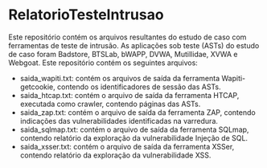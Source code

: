 # RelatorioTesteIntrusao
Este repositório contém os arquivos resultantes do estudo de caso com ferramentas de teste de intrusão.
As aplicações sob teste (ASTs) do estudo de caso foram Badstore, BTSLab, bWAPP, DVWA, Mutillidae, XVWA e Webgoat.
Este repositório contém os seguintes arquivos:
- saida_wapiti.txt: contém os arquivos de saída da ferramenta Wapiti-getcookie, contendo os identificadores de sessão das ASTs.
- saida_htcap.txt: contém o arquivo de saída da ferramenta HTCAP, executada como crawler, contendo páginas das ASTs.
- saida_zap.txt: contém o arquivo de saída da ferramenta ZAP, contendo indicações das vulnerabilidades identificadas na varredura.
- saida_sqlmap.txt: contém o arquivo de saída da ferramenta SQLmap, contendo relatório da exploração da vulnerabilidade Injeção de SQL.
- saida_xsser.txt: contém o arquivo de saída da ferramenta XSSer, contendo relatório da exploração da vulnerabilidade XSS.
